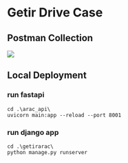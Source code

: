 # Getir Drive Case

## Postman Collection
 <a href="https://elements.getpostman.com/redirect?entityId=15030725-1149e2f7-772f-43cb-81b5-e9bcf7a492eb&entityType=collection"><img src="https://run.pstmn.io/button.svg"></a>

## Local Deployment
### run fastapi
```
cd .\arac_api\
uvicorn main:app --reload --port 8001
```

### run django app
```
cd .\getirarac\
python manage.py runserver
```
